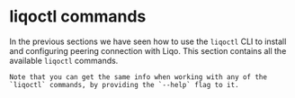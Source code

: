 # liqoctl commands

In the previous sections we have seen how to use the `liqoctl` CLI to install and configuring peering connection with Liqo.
This section contains all the available `liqoctl` commands.

```{admonition} Note
Note that you can get the same info when working with any of the `liqoctl` commands, by providing the `--help` flag to it.
```
